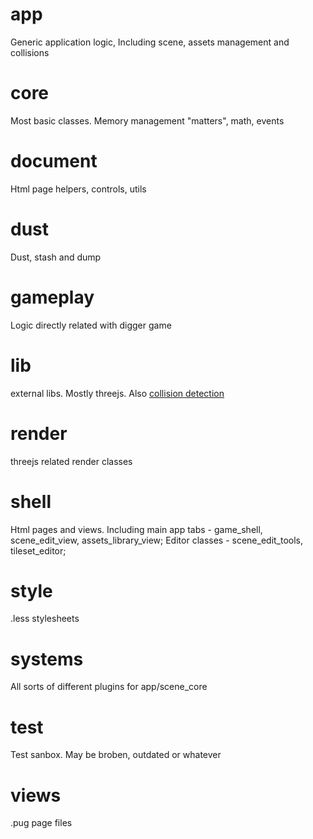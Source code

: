 
# app

Generic application logic, Including scene, assets management and collisions

# core

Most basic classes. Memory management "matters", math, events

# document

Html page helpers, controls, utils

# dust

Dust, stash and dump

# gameplay

Logic directly related with digger game

# lib

external libs. Mostly threejs. Also [collision detection](https://github.com/tynrare/collisions-wasm)

# render

threejs related render classes

# shell

Html pages and views. Including main app tabs - game_shell, scene_edit_view, assets_library_view; Editor classes - scene_edit_tools, tileset_editor; 

# style

.less stylesheets

# systems

All sorts of different plugins for app/scene_core

# test

Test sanbox. May be broben, outdated or whatever

# views

.pug page files
